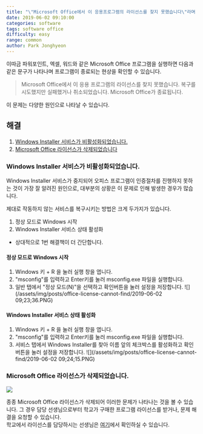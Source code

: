 ```yaml
---
title: "\"Microsoft Office에서 이 응용프로그램의 라이선스를 찾지 못했습니다\"라며 프로그램이 실행되지 않습니다."
date: 2019-06-02 09:10:00
categories: software
tags: software office
difficulty: easy
range: common
author: Park Jonghyeon
---
```


이따금 파워포인트, 엑셀, 워드와 같은 Microsoft Office 프로그램을 실행하면 다음과 같은 문구가 나타나며 프로그램이 종료되는 현상을 확인할 수 있습니다.

> Microsoft Office에서 이 응용 프로그램의 라이선스를 찾지 못했습니다. 복구를 시도했지만 실패했거나 취소되었습니다. Microsoft Office가 종료됩니다.

이 문제는 다양한 원인으로 나타날 수 있습니다.

해결
----
1. [Windows Installer 서비스가 비활성화되었습니다.](#windows-installer-서비스가-비활성화되었습니다)
1. [Microsoft Office 라이선스가 삭제되었습니다](#microsoft-office-라이선스가-삭제되었습니다)

### Windows Installer 서비스가 비활성화되었습니다.

Windows Installer 서비스가 중지되어 오피스 프로그램이 인증절차를 진행하지 못하는 것이 가장 잘 알려진 원인으로, 대부분의 상황은 이 문제로 인해 발생한 경우가 많습니다.

제대로 작동하지 않는 서비스를 복구시키는 방법은 크게 두가지가 있습니다.

1. 정상 모드로 Windows 시작
1. Windows Installer 서비스 상태 활성화

* 상대적으로 1번 해결책이 더 간단합니다.

#### 정상 모드로 Windows 시작
1. Windows 키 + R 을 눌러 실행 창을 엽니다.
1. "msconfig"를 입력하고 Enter키를 눌러 msconfig.exe 파일을 실행합니다.
1. 일반 탭에서 "정상 모드(N)"을 선택하고 확인버튼을 눌러 설정을 저장합니다.
![](/assets/img/posts/office-license-cannot-find/2019-06-02 09;23;36.PNG)

#### Windows Installer 서비스 상태 활성화
1. Windows 키 + R 을 눌러 실행 창을 엽니다.
1. "msconfig"를 입력하고 Enter키를 눌러 msconfig.exe 파일을 실행합니다.
1. 서비스 탭에서 Windows Installer를 찾아 이름 앞의 체크박스를 활성화하고 확인버튼을 눌러 설정을 저장합니다.
![](/assets/img/posts/office-license-cannot-find/2019-06-02 09;24;15.PNG)

### Microsoft Office 라이선스가 삭제되었습니다.
[![](https://img.shields.io/badge/%EC%A0%81%EC%9A%A9%20%EB%B2%94%EC%9C%84-%EC%88%AD%EB%8D%95%EA%B3%A0%EB%93%B1%ED%95%99%EA%B5%90-828BFF.svg)](/what-is-range-badge/)

종종 Microsoft Office 라이선스가 삭제되어 이러한 문제가 나타나는 것을 볼 수 있습니다. 그 경우 담당 선생님으로부터 학교가 구매한 프로그램 라이선스를 받거나, 문제 해결을 요청할 수 있습니다.  
학교에서 라이선스를 담당하시는 선생님은 [여기](/sd-technical-support)에서 확인하실 수 있습니다.
